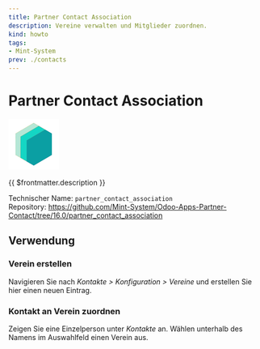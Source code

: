 ```yaml
---
title: Partner Contact Association
description: Vereine verwalten und Mitglieder zuordnen.
kind: howto
tags:
- Mint-System
prev: ./contacts
---
```

# Partner Contact Association
![icon_oms_box](attachments/icons_odoo_mint_system.png)

{{ $frontmatter.description }}

Technischer Name: `partner_contact_association`\
Repository: <https://github.com/Mint-System/Odoo-Apps-Partner-Contact/tree/16.0/partner_contact_association>

## Verwendung

### Verein erstellen

Navigieren Sie nach *Kontakte > Konfiguration > Vereine* und erstellen Sie hier einen neuen Eintrag.

### Kontakt an Verein zuordnen

Zeigen Sie eine Einzelperson unter *Kontakte* an. Wählen unterhalb des Namens im Auswahlfeld einen Verein aus.
